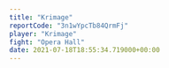 ```yaml
---
title: "Krimage"
reportCode: "3n1wYpcTb84QrmFj"
player: "Krimage"
fight: "Opera Hall"
date: 2021-07-18T18:55:34.719000+00:00
---
```

